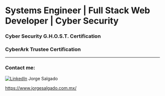 # Systems Engineer | Full Stack Web Developer | Cyber Security

### Cyber Security G.H.O.S.T. Certification

### CyberArk Trustee Certification

***

### Contact me:
<!-- Actual text --> 
[![LinkedIn][1.1]][1] Jorge Salgado

https://www.jorgesalgado.com.mx/


[1]: https://www.linkedin.com/in/jorge-salgado7/
[1.1]: https://raw.githubusercontent.com/MartinHeinz/MartinHeinz/master/linkedin-3-16.png
[2]: https://www.jorgesalgado.com.mx/

